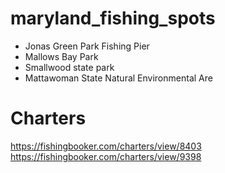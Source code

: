 # maryland_fishing_spots
- Jonas Green Park Fishing Pier
- Mallows Bay Park
- Smallwood state park
- Mattawoman State Natural Environmental Are

# Charters
https://fishingbooker.com/charters/view/8403
https://fishingbooker.com/charters/view/9398
